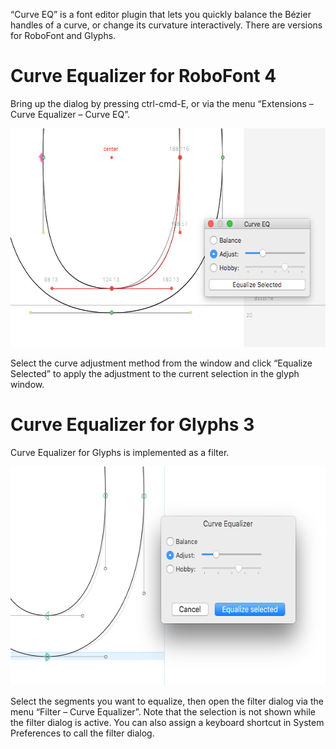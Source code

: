 “Curve EQ” is a font editor plugin that lets you quickly balance the Bézier handles of a curve, or change its curvature interactively. There are versions for RoboFont and Glyphs.


Curve Equalizer for RoboFont 4
==============================

Bring up the dialog by pressing ctrl-cmd-E, or via the menu “Extensions – Curve Equalizer – Curve EQ”.

<img src="https://raw.githubusercontent.com/jenskutilek/Curve-Equalizer/master/images/curve-eq.png" width="600" height="350" alt="">

Select the curve adjustment method from the window and click “Equalize Selected” to apply the adjustment to the current selection in the glyph window.


Curve Equalizer for Glyphs 3
============================

Curve Equalizer for Glyphs is implemented as a filter.

<img src="https://raw.githubusercontent.com/jenskutilek/Curve-Equalizer/master/images/curve-eq-glyphs.png" width="600" height="350" alt="">

Select the segments you want to equalize, then open the filter dialog via the menu “Filter – Curve Equalizer”. Note that the selection is not shown while the filter dialog is active. You can also assign a keyboard shortcut in System Preferences to call the filter dialog.
